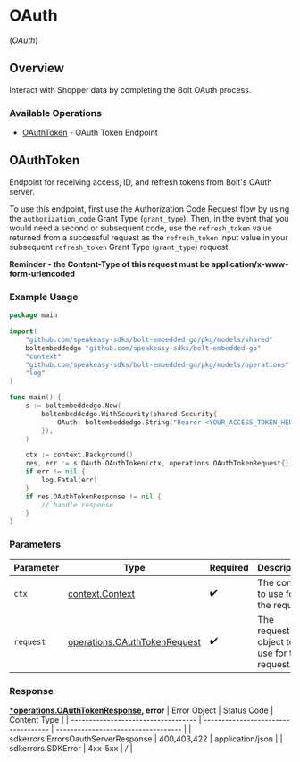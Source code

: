 # OAuth
(*OAuth*)

## Overview

Interact with Shopper data by completing the Bolt OAuth process.


### Available Operations

* [OAuthToken](#oauthtoken) - OAuth Token Endpoint

## OAuthToken

Endpoint for receiving access, ID, and refresh tokens from Bolt's OAuth server. 

To use this endpoint, first use the Authorization Code Request flow by using the `authorization_code` Grant Type (`grant_type`). Then, in the event that you would need a second or subsequent code, use the `refresh_token` value returned from a successful request as the `refresh_token` input value in your subsequent `refresh_token` Grant Type (`grant_type`) request.

 **Reminder - the Content-Type of this request must be application/x-www-form-urlencoded**


### Example Usage

```go
package main

import(
	"github.com/speakeasy-sdks/bolt-embedded-go/pkg/models/shared"
	boltembeddedgo "github.com/speakeasy-sdks/bolt-embedded-go"
	"context"
	"github.com/speakeasy-sdks/bolt-embedded-go/pkg/models/operations"
	"log"
)

func main() {
    s := boltembeddedgo.New(
        boltembeddedgo.WithSecurity(shared.Security{
            OAuth: boltembeddedgo.String("Bearer <YOUR_ACCESS_TOKEN_HERE>"),
        }),
    )

    ctx := context.Background()
    res, err := s.OAuth.OAuthToken(ctx, operations.OAuthTokenRequest{})
    if err != nil {
        log.Fatal(err)
    }
    if res.OAuthTokenResponse != nil {
        // handle response
    }
}
```

### Parameters

| Parameter                                                                        | Type                                                                             | Required                                                                         | Description                                                                      |
| -------------------------------------------------------------------------------- | -------------------------------------------------------------------------------- | -------------------------------------------------------------------------------- | -------------------------------------------------------------------------------- |
| `ctx`                                                                            | [context.Context](https://pkg.go.dev/context#Context)                            | :heavy_check_mark:                                                               | The context to use for the request.                                              |
| `request`                                                                        | [operations.OAuthTokenRequest](../../pkg/models/operations/oauthtokenrequest.md) | :heavy_check_mark:                                                               | The request object to use for the request.                                       |


### Response

**[*operations.OAuthTokenResponse](../../pkg/models/operations/oauthtokenresponse.md), error**
| Error Object                        | Status Code                         | Content Type                        |
| ----------------------------------- | ----------------------------------- | ----------------------------------- |
| sdkerrors.ErrorsOauthServerResponse | 400,403,422                         | application/json                    |
| sdkerrors.SDKError                  | 4xx-5xx                             | */*                                 |
